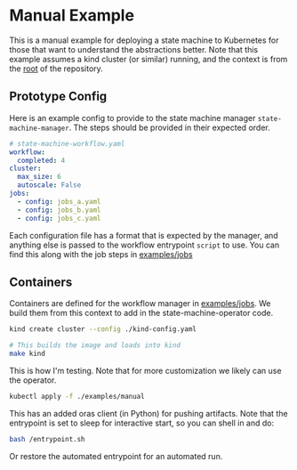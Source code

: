 # Manual Example

This is a manual example for deploying a state machine to Kubernetes for those that want to understand the abstractions better. Note that this example assumes a kind cluster (or similar) running, and the context is from the [root](../) of the repository.

## Prototype Config

Here is an example config to provide to the state machine manager `state-machine-manager`. The steps should be provided in their expected order.

```yaml
# state-machine-workflow.yaml
workflow:
  completed: 4
cluster:
  max_size: 6
  autoscale: False
jobs:
  - config: jobs_a.yaml
  - config: jobs_b.yaml
  - config: jobs_c.yaml
```

Each configuration file has a format that is expected by the manager, and anything else is passed to the workflow entrypoint `script` to use. You can find this along with the job steps in [examples/jobs](examples/jobs)

## Containers

Containers are defined for the workflow manager in [examples/jobs](examples/jobs). We build them from this context to add in the state-machine-operator code.

```bash
kind create cluster --config ./kind-config.yaml

# This builds the image and loads into kind
make kind
```

This is how I'm testing. Note that for more customization we likely can use the operator.

```bash
kubectl apply -f ./examples/manual
```

This has an added oras client (in Python) for pushing artifacts. Note that the entrypoint is set to sleep for interactive start, so you can shell in and do:

```bash
bash /entrypoint.sh
```

Or restore the automated entrypoint for an automated run.
